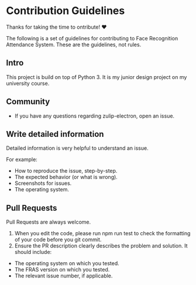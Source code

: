# Contribution Guidelines

Thanks for taking the time to ontribute! :heart:

The following is a set of guidelines for contributing to Face Recognition Attendance System. These are the guidelines, not rules.

## Intro

This project is build on top of Python 3. It is my junior design project on my university course.

## Community
 * If you have any questions regarding zulip-electron, open an issue.


## Write detailed information
Detailed information is very helpful to understand an issue.

For example:

* How to reproduce the issue, step-by-step.
* The expected behavior (or what is wrong).
* Screenshots for issues.
* The operating system.

## Pull Requests
Pull Requests are always welcome.

1. When you edit the code, please run npm run test to check the formatting of your code before you git commit.
2. Ensure the PR description clearly describes the problem and solution. It should include:
* The operating system on which you tested.
* The FRAS version on which you tested.
* The relevant issue number, if applicable.
